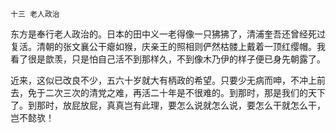     十三 老人政治 

   东方是奉行老人政治的。日本的田中义一老得像一只狒狒了，清浦奎吾还曾经死过复活。清朝的张文襄公干瘪如猴，庆亲王的照相则俨然枯髅上戴着一顶红缨帽。我看了很是歆羡，只是怕自己活不到那样久，不到像木乃伊的样子便已身先朝露了。

   近来，这似已改良不少，五六十岁就大有柄政的希望。只要少无病而呻，不冲上前去，免于二次三次的清党之难，再活二十年是不很难的。到那时，那是我们的天下了。到那时，放屁放屁，真真岂有此理，要怎么说就怎么说，要怎么干就怎么干，岂不懿欤！

